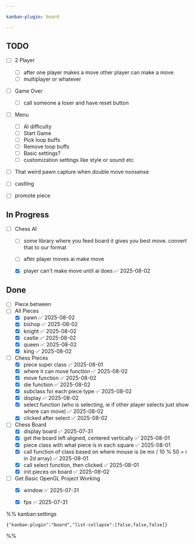 ```yaml
---

kanban-plugin: board

---
```


## TODO

- [ ] 2 Player
	- [ ] after one player makes a move other player can make a move
	- [ ] multiplayer or whatever
- [ ] Game Over
	- [ ] call someone a loser and have reset button
- [ ] Menu
	- [ ] AI difficulty
	- [ ] Start Game
	- [ ] Pick loop buffs
	- [ ] Remove loop buffs
	- [ ] Basic settings?
	- [ ] customization settings like style or sound etc
- [ ] That weird pawn capture when double move nonsense
- [ ] castling
- [ ] promote piece


## In Progress

- [ ] Chess AI
	- [ ] some library where you feed board it gives you best move. convert that to our format
	- [ ] after player moves ai make move
	- [x] player can't make move until ai does ✅ 2025-08-02


## Done

- [ ] Piece between
- [ ] All Pieces
	- [x] pawn ✅ 2025-08-02
	- [x] bishop ✅ 2025-08-02
	- [x] knight ✅ 2025-08-02
	- [x] castle ✅ 2025-08-02
	- [x] queen ✅ 2025-08-02
	- [x] king ✅ 2025-08-02
- [ ] Chess Pieces
	- [x] piece super class ✅ 2025-08-01
	- [x] where it can move function ✅ 2025-08-02
	- [x] move function ✅ 2025-08-02
	- [x] die function ✅ 2025-08-02
	- [x] subclass for each piece type ✅ 2025-08-02
	- [x] display ✅ 2025-08-02
	- [x] select function (who is selecting, ie if other player selects just show where can move) ✅ 2025-08-02
	- [x] clicked after select ✅ 2025-08-02
- [ ] Chess Board
	- [x] display board ✅ 2025-07-31
	- [x] get the board left aligned, centered vertically ✅ 2025-08-01
	- [x] piece class with what piece is in each square ✅ 2025-08-01
	- [x] call function of class based on where mouse is (ie mx / 10 % 50 = i in 2d array) ✅ 2025-08-01
	- [x] call select function, then clicked ✅ 2025-08-01
	- [x] init pieces on board ✅ 2025-08-02
- [ ] Get Basic OpenGL Project Working
	- [x] window ✅ 2025-07-31
	- [x] fps ✅ 2025-07-31




%% kanban:settings
```
{"kanban-plugin":"board","list-collapse":[false,false,false]}
```
%%